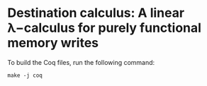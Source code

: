 # Destination calculus: A linear λ−calculus for purely functional memory writes

To build the Coq files, run the following command:

```
make -j coq
```
